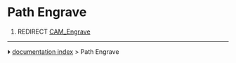 # Path Engrave
1.  REDIRECT [CAM_Engrave](CAM_Engrave.md)



---
⏵ [documentation index](../README.md) > Path Engrave
